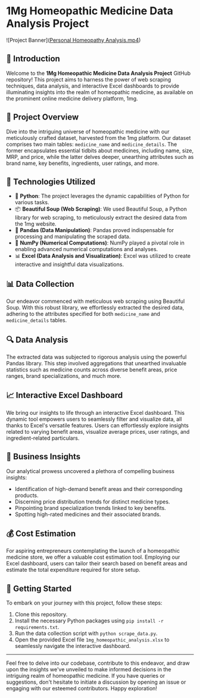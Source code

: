 # 1Mg Homeopathic Medicine Data Analysis Project

![Project Banner]([Personal Homeopathy Analysis.mp4](https://github.com/pranjalshukla04/TATA-1mg-CAPSTONE-PROJECT/blob/main/Personal%20Homeopathy%20Analysis.mp4))

## 📌 Introduction

Welcome to the **1Mg Homeopathic Medicine Data Analysis Project** GitHub repository! This project aims to harness the power of web scraping techniques, data analysis, and interactive Excel dashboards to provide illuminating insights into the realm of homeopathic medicine, as available on the prominent online medicine delivery platform, 1mg.

## 🌟 Project Overview

Dive into the intriguing universe of homeopathic medicine with our meticulously crafted dataset, harvested from the 1mg platform. Our dataset comprises two main tables: `medicine_name` and `medicine_details`. The former encapsulates essential tidbits about medicines, including name, size, MRP, and price, while the latter delves deeper, unearthing attributes such as brand name, key benefits, ingredients, user ratings, and more.

## 🔧 Technologies Utilized

- 🐍 **Python**: The project leverages the dynamic capabilities of Python for various tasks.
- 📦 **Beautiful Soup (Web Scraping)**: We used Beautiful Soup, a Python library for web scraping, to meticulously extract the desired data from the 1mg website.
- 🐼 **Pandas (Data Manipulation)**: Pandas proved indispensable for processing and manipulating the scraped data.
- 🔢 **NumPy (Numerical Computations)**: NumPy played a pivotal role in enabling advanced numerical computations and analyses.
- 📊 **Excel (Data Analysis and Visualization)**: Excel was utilized to create interactive and insightful data visualizations.

## 📊 Data Collection

Our endeavor commenced with meticulous web scraping using Beautiful Soup. With this robust library, we effortlessly extracted the desired data, adhering to the attributes specified for both `medicine_name` and `medicine_details` tables.

## 🔍 Data Analysis

The extracted data was subjected to rigorous analysis using the powerful Pandas library. This step involved aggregations that unearthed invaluable statistics such as medicine counts across diverse benefit areas, price ranges, brand specializations, and much more.

## 📈 Interactive Excel Dashboard

We bring our insights to life through an interactive Excel dashboard. This dynamic tool empowers users to seamlessly filter and visualize data, all thanks to Excel's versatile features. Users can effortlessly explore insights related to varying benefit areas, visualize average prices, user ratings, and ingredient-related particulars.

## 📝 Business Insights

Our analytical prowess uncovered a plethora of compelling business insights:
- Identification of high-demand benefit areas and their corresponding products.
- Discerning price distribution trends for distinct medicine types.
- Pinpointing brand specialization trends linked to key benefits.
- Spotting high-rated medicines and their associated brands.

## 💰 Cost Estimation

For aspiring entrepreneurs contemplating the launch of a homeopathic medicine store, we offer a valuable cost estimation tool. Employing our Excel dashboard, users can tailor their search based on benefit areas and estimate the total expenditure required for store setup.

## 🚀 Getting Started

To embark on your journey with this project, follow these steps:
1. Clone this repository.
2. Install the necessary Python packages using `pip install -r requirements.txt`.
3. Run the data collection script with `python scrape_data.py`.
4. Open the provided Excel file `1mg_homeopathic_analysis.xlsx` to seamlessly navigate the interactive dashboard.


---

Feel free to delve into our codebase, contribute to this endeavor, and draw upon the insights we've unveiled to make informed decisions in the intriguing realm of homeopathic medicine. If you have queries or suggestions, don't hesitate to initiate a discussion by opening an issue or engaging with our esteemed contributors. Happy exploration!
